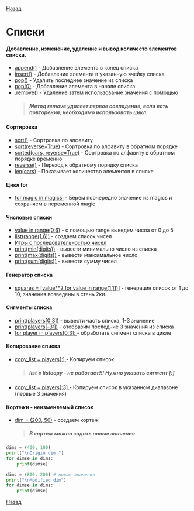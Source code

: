[Назад](../Python.md)
# Списки
#### Добавление, изменение, удаление и вывод количесто элементов списка.
* [append()](./1_append_del_pop_remove_insert.py) -  Добавление элемента в конец списка 
* [insert()](./1_append_del_pop_remove_insert.py) -  Добавление элемента в указанную ячейку списка 
* [pop()](./1_append_del_pop_remove_insert.py) -  Удалить последнее значение из списка
* [pop(0)](./1_append_del_pop_remove_insert.py) -  Добавление элемента в начале списка 
* [.remove() ](./1_append_del_pop_remove_insert.py) -  Удаление затем использование значения с помощью 
    >##### _Метод remove удаляет первое совпадение, если есть повторения, необходимо использовать цикл._

#### Сортировка 
* [sort()](./3_sort_sorted_len.py)  -  Сортровка по алфавиту
* [sort(reverse=True)](./3_sort_sorted_len.py)  -   Сортровка по алфавиту в обратном порядке 
* [sorted(cars, reverse=True)](./3_sort_sorted_len.py)  -   Сортровка по алфавиту в обратном порядке временно
* [reverse()](./3_sort_sorted_len.py)  -  Переход к обратному порядку списка 
* [len(cars)](./3_sort_sorted_len.py) -  Показывает количество элементов в списке
#### Цикл for
* [for magic in magics:](./5_for.py) -  Берем поочередно значение из magics и сохраняем в переменной magic
#### Числовые списки
* [value in range(0,6)](./7_nambers.py) -  с помощью range выведем числа от 0 до 5
* [list(range(1,6))](./7_nambers.py) -  создаем список чисел
* [Игры с последовательностью чисел](./5_for.py) 
* [print(min(digits))](./7_nambers.py) -  вывести минимально число из списка
* [print(max(digits))](./7_nambers.py) -  вывести максимальное число
* [print(sum(digits))](./7_nambers.py) -  вывести сумму чисел
#### Генератор списка
* [squares = [value**2 for value in range(1,11)]](./7_nambers.py) -  генерация список от 1 до 10, значения возведены в стень 2ки.
#### Сигменты списка
* [print(players[0:3])](./9_sigment_list.py) - вывести часть списка, 1-3 значение
* [print(players[-3:])](./9_sigment_list.py) - отобразим последние 3 значения из списка
* [for player in players[0:3]: ](./9_sigment_list.py) -  обработать сигмент списка в цикле
#### Копирование списка

* [copy_list = players[:] ](./9_sigment_list.py) -  Копируем список
    >##### list = listcopy -  не работает!!! Нужно указать сигмент [:]   
* [copy_list = players[:3] ](./9_sigment_list.py) -  Копируем список в указанном диапазоне (первые 3 значения)

#### Кортежи - неизменяемый список 
* [dim = (200, 50)](./9_sigment_list.py) -  создаем кортеж
    >##### В кортеж можна задать новые значения
```Python
dims = (400, 100)
print("\nOrigin dim:")
for dimse in dims:
    print(dimse)

dims = (800, 200) # новые значения
print("\nModified dim")
for dimse in dims:
    print(dimse)

```
[Назад](../Python.md)